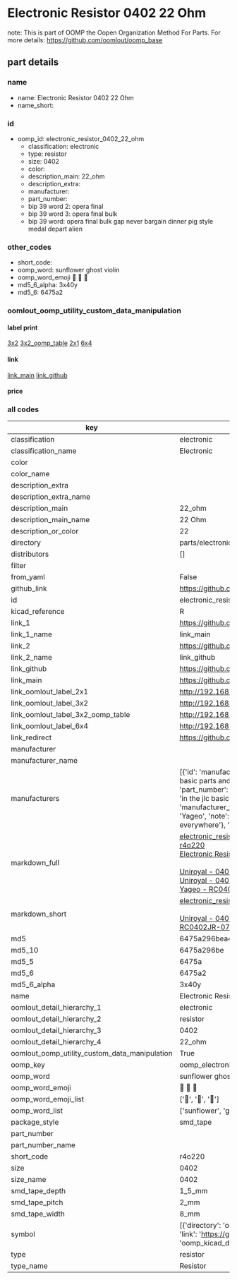 # Electronic Resistor 0402 22 Ohm  

note: This is part of OOMP the Oopen Organization Method For Parts. For more details: https://github.com/oomlout/oomp_base

##  part details
  







### name
* name: Electronic Resistor 0402 22 Ohm
* name_short: 
### id
* oomp_id: electronic_resistor_0402_22_ohm
  * classification: electronic
  * type: resistor
  * size: 0402
  * color: 
  * description_main: 22_ohm
  * description_extra: 
  * manufacturer: 
  * part_number: 
  * bip 39 word 2: opera final
  * bip 39 word 3: opera final bulk
  * bip 39 word: opera final bulk gap never bargain dinner pig style medal depart alien

### other_codes
* short_code: 
* oomp_word: sunflower ghost violin
* oomp_word_emoji :sunflower: :ghost: :violin:
* md5_6_alpha: 3x40y
* md5_6: 6475a2






### oomlout_oomp_utility_custom_data_manipulation
#### label print
[3x2](http://192.168.1.245:1112/?label=oomp%203x40y)
[3x2_oomp_table](http://192.168.1.108:1112/?label=oomp%203x40y)
[2x1](http://192.168.1.242:1112/?label=oomp%203x40y)
[6x4](http://192.168.1.55:1112/?label=oomp%203x40y)    

#### link

[link_main](https://github.com/oomlout/oomlout_oomp_version_1_messy/tree/main/parts/electronic_resistor_0402_22_ohm) [link_github](https://github.com/oomlout/oomlout_oomp_version_1_messy/tree/main/parts/electronic_resistor_0402_22_ohm)                             

#### price







### all codes 
| key | value |  
| --- | --- |  
| classification | electronic |  
| classification_name | Electronic |  
| color |  |  
| color_name |  |  
| description_extra |  |  
| description_extra_name |  |  
| description_main | 22_ohm |  
| description_main_name | 22 Ohm |  
| description_or_color | 22 |  
| directory | parts/electronic_resistor_0402_22_ohm |  
| distributors | [] |  
| filter |  |  
| from_yaml | False |  
| github_link | https://github.com/oomlout/oomlout_oomp_part_src/tree/main/parts/electronic_resistor_0402_22_ohm |  
| id | electronic_resistor_0402_22_ohm |  
| kicad_reference | R |  
| link_1 | https://github.com/oomlout/oomlout_oomp_version_1_messy/tree/main/parts/electronic_resistor_0402_22_ohm |  
| link_1_name | link_main |  
| link_2 | https://github.com/oomlout/oomlout_oomp_version_1_messy/tree/main/parts/electronic_resistor_0402_22_ohm |  
| link_2_name | link_github |  
| link_github | https://github.com/oomlout/oomlout_oomp_version_1_messy/tree/main/parts/electronic_resistor_0402_22_ohm |  
| link_main | https://github.com/oomlout/oomlout_oomp_version_1_messy/tree/main/parts/electronic_resistor_0402_22_ohm |  
| link_oomlout_label_2x1 | http://192.168.1.242:1112/?label=oomp%203x40y |  
| link_oomlout_label_3x2 | http://192.168.1.245:1112/?label=oomp%203x40y |  
| link_oomlout_label_3x2_oomp_table | http://192.168.1.108:1112/?label=oomp%203x40y |  
| link_oomlout_label_6x4 | http://192.168.1.55:1112/?label=oomp%203x40y |  
| link_redirect | https://github.com/oomlout/oomlout_oomp_version_1_messy/tree/main/parts/electronic_resistor_0402_22_ohm |  
| manufacturer |  |  
| manufacturer_name |  |  
| manufacturers | [{'id': 'manufacturer_uniroyal', 'link': '', 'name': 'Uniroyal', 'note': {'reason': 'did this one first, but not in jlc pcb basic parts and 1 percent are and they are the same price', 'reason_short': 'not in jlc basic parts'}, 'part_number': '0402WGJ0220TCE'}, {'id': 'manufacturer_uniroyal', 'link': '', 'name': 'Uniroyal', 'note': {'reason': 'in the jlc basic parts catalogue', 'reason_short': 'jlc basic part'}, 'part_number': '0402WGF022-1TCE'}, {'id': 'manufacturer_yageo', 'link': 'https://www.yageo.com/en/Chart/Download/pdf/RC0402JR-0722RL', 'name': 'Yageo', 'note': {'reason': 'yageo is a commonly cross referenced part number', 'reason_short': 'available everywhere'}, 'part_number': 'RC0402JR-0722RL'}] |  
| markdown_full | [electronic_resistor_0402_22_ohm](none)<br>[r4o220](none)<br>[Electronic Resistor 0402 22 Ohm](none)<br><br>[Uniroyal - 0402WGJ0220TCE- not in jlc basic parts]() [(L)  ](https://www.lcsc.com/search?q=0402WGJ0220TCE)[(D)  ](https://www.digikey.com/en/products?keywords=0402WGJ0220TCE)[(M)  ](https://www.mouser.com/Search/Refine?Keyword=0402WGJ0220TCE)[(N)  ](https://www.newark.com/search?st=0402WGJ0220TCE)[(SZ)  ](https://so.szlcsc.com/global.html?k=0402WGJ0220TCE)<br>[Uniroyal - 0402WGF022-1TCE- jlc basic part]() [(L)  ](https://www.lcsc.com/search?q=0402WGF022-1TCE)[(D)  ](https://www.digikey.com/en/products?keywords=0402WGF022-1TCE)[(M)  ](https://www.mouser.com/Search/Refine?Keyword=0402WGF022-1TCE)[(N)  ](https://www.newark.com/search?st=0402WGF022-1TCE)[(SZ)  ](https://so.szlcsc.com/global.html?k=0402WGF022-1TCE)<br>[Yageo - RC0402JR-0722RL- available everywhere](https://www.yageo.com/en/Chart/Download/pdf/RC0402JR-0722RL) [(L)  ](https://www.lcsc.com/search?q=RC0402JR-0722RL)[(D)  ](https://www.digikey.com/en/products?keywords=RC0402JR-0722RL)[(M)  ](https://www.mouser.com/Search/Refine?Keyword=RC0402JR-0722RL)[(N)  ](https://www.newark.com/search?st=RC0402JR-0722RL)[(SZ)  ](https://so.szlcsc.com/global.html?k=RC0402JR-0722RL)<br> |  
| markdown_short | [electronic_resistor_0402_22_ohm](none)<br><br>[Uniroyal - 0402WGJ0220TCE- not in jlc basic parts]()[Uniroyal - 0402WGF022-1TCE- jlc basic part]()[Yageo - RC0402JR-0722RL- available everywhere](https://www.yageo.com/en/Chart/Download/pdf/RC0402JR-0722RL) |  
| md5 | 6475a296bea487c84aca85f43c15a4da |  
| md5_10 | 6475a296be |  
| md5_5 | 6475a |  
| md5_6 | 6475a2 |  
| md5_6_alpha | 3x40y |  
| name | Electronic Resistor 0402 22 Ohm |  
| oomlout_detail_hierarchy_1 | electronic |  
| oomlout_detail_hierarchy_2 | resistor |  
| oomlout_detail_hierarchy_3 | 0402 |  
| oomlout_detail_hierarchy_4 | 22_ohm |  
| oomlout_oomp_utility_custom_data_manipulation | True |  
| oomp_key | oomp_electronic_resistor_0402_22_ohm |  
| oomp_word | sunflower ghost violin |  
| oomp_word_emoji | :sunflower: :ghost: :violin: |  
| oomp_word_emoji_list | [':sunflower:', ':ghost:', ':violin:'] |  
| oomp_word_list | ['sunflower', 'ghost', 'violin'] |  
| package_style | smd_tape |  
| part_number |  |  
| part_number_name |  |  
| short_code | r4o220 |  
| size | 0402 |  
| size_name | 0402 |  
| smd_tape_depth | 1_5_mm |  
| smd_tape_pitch | 2_mm |  
| smd_tape_width | 8_mm |  
| symbol | [{'directory': 'oomlout_oomp_symbol_bot/symbols/kicad_device_r//working/working.kicad_sym', 'index': 0, 'link': 'https://github.com/oomlout/oomlout_oomp_symbol_bot/tree/main/symbols/kicad_device_r', 'oomp_key': 'oomp_kicad_device_r'}] |  
| type | resistor |  
| type_name | Resistor |  
